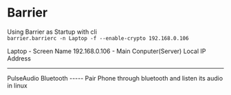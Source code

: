 Barrier
====
Using Barrier as Startup with cli<br/>
`barrier.barrierc -n Laptop -f --enable-crypto 192.168.0.106`

Laptop - Screen Name
192.168.0.106 - Main Conputer(Server) Local IP Address

<hr/>
PulseAudio Bluetooth
-----
Pair Phone through bluetooth and listen its audio in linux


